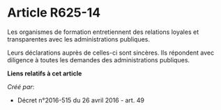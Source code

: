# Article R625-14

Les organismes de formation entretiennent des relations loyales et transparentes avec les administrations publiques.

Leurs déclarations auprès de celles-ci sont sincères. Ils répondent avec diligence à toutes les demandes des administrations
publiques.

**Liens relatifs à cet article**

_Créé par_:

  - Décret n°2016-515 du 26 avril 2016 - art. 49
